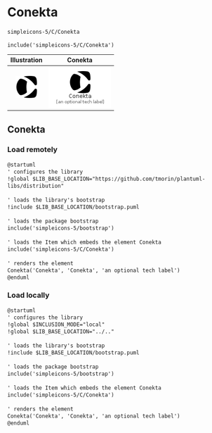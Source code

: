 # Conekta


```text
simpleicons-5/C/Conekta
```

```text
include('simpleicons-5/C/Conekta')
```



| Illustration | Conekta |
| :---: | :---: |
| ![illustration for Illustration](../../simpleicons-5/C/Conekta.png) | ![illustration for Conekta](../../simpleicons-5/C/Conekta.Local.png) |




## Conekta

### Load remotely
```plantuml
@startuml
' configures the library
!global $LIB_BASE_LOCATION="https://github.com/tmorin/plantuml-libs/distribution"

' loads the library's bootstrap
!include $LIB_BASE_LOCATION/bootstrap.puml

' loads the package bootstrap
include('simpleicons-5/bootstrap')

' loads the Item which embeds the element Conekta
include('simpleicons-5/C/Conekta')

' renders the element
Conekta('Conekta', 'Conekta', 'an optional tech label')
@enduml
```

### Load locally
```plantuml
@startuml
' configures the library
!global $INCLUSION_MODE="local"
!global $LIB_BASE_LOCATION="../.."

' loads the library's bootstrap
!include $LIB_BASE_LOCATION/bootstrap.puml

' loads the package bootstrap
include('simpleicons-5/bootstrap')

' loads the Item which embeds the element Conekta
include('simpleicons-5/C/Conekta')

' renders the element
Conekta('Conekta', 'Conekta', 'an optional tech label')
@enduml
```

